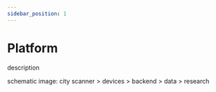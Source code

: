 ```yaml
---
sidebar_position: 1
---
```


# Platform

description

schematic image: city scanner > devices > backend > data > research